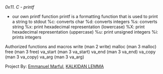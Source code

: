 *0x11. C - printf*

- our own printf function
	printf is a formatting function that is used to print a string to stdout	%c: converts char
	%d: converts integers
	%s: converts string
	%x: print hexadecimal representation (lowercase)
	%X: print hexadecimal representation (uppercase)
	%u: print unsigned integers
	%i: prints integers


Authorized functions and macros
	write (man 2 write)
	malloc (man 3 malloc)
	free (man 3 free)
	va_start (man 3 va_start)
	va_end (man 3 va_end)
	va_copy (man 3 va_copy)
	va_arg (man 3 va_arg)



Project By: [Emmanuel Marful](https://github.com/emmaMarful), [KALKIDAN LEMMA](https://github.com/Candybez251)
